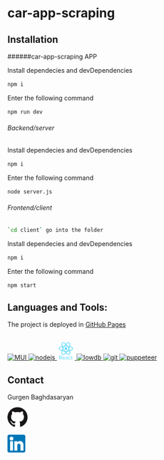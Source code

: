 # car-app-scraping

## Installation

######car-app-scraping APP

Install dependecies and devDependencies

```sh
npm i
```

Enter the following command

```sh
npm run dev
```

###### Backend/server

Install dependecies and devDependencies

```sh
npm i
```

Enter the following command

```sh
node server.js
```

###### Frontend/client

```sh
`cd client` go into the folder
```

Install dependecies and devDependencies

```sh
npm i
```

Enter the following command

```sh
npm start
```

<!-- ACKNOWLEDGEMENTS -->

## Languages and Tools:

The project is deployed in [GitHub Pages](https://pages.github.com/)  
<br>

<p align="left">
     <a href="https://mui.com/" target="_blank">
        <img src="https://mui.com/static/logo.png" alt="MUI" width="40" height="40"/>
    </a> 
     <a href="https://nodejs.org/es/" target="_blank">
        <img src="https://img2.freepng.es/20180410/qgw/kisspng-node-js-javascript-database-mongodb-native-5acd4ebf6b4b75.3634484415234044794395.jpg" alt="nodejs" width="40" height="40"/>
    </a>
    <a href="https://reactjs.org/" target="_blank">
        <img src="https://raw.githubusercontent.com/devicons/devicon/master/icons/react/react-original-wordmark.svg" alt="react" width="40" height="40"/>
    </a>  
      <a href="https://www.npmjs.com/package/lowdb" target="_blank">
      <img src="https://avatars.githubusercontent.com/u/26432625?s=200&v=4" alt="lowdb" width="40" height="40"/>
    </a>
    <a href="https://git-scm.com/" target="_blank">
        <img src="https://www.vectorlogo.zone/logos/git-scm/git-scm-icon.svg" alt="git" width="40" height="40"/>
    </a>
     <a href="https://github.com/puppeteer/puppeteer" target="_blank">
        <img src="https://user-images.githubusercontent.com/10379601/29446482-04f7036a-841f-11e7-9872-91d1fc2ea683.png" alt="puppeteer" width="40" height="40"/>
    </a>
  
 
    
</p>

<!-- CONTACT -->

## Contact

Gurgen Baghdasaryan

[<img src="https://github.com/l0g0l/hackathonmwc/raw/main/src/images/GitHub.png" width=45px heigth=45px>](https://github.com/gurgen-baghdasaryan)

[<img src="https://github.com/l0g0l/hackathonmwc/raw/main/src/images/linkedin.png"  width=40px heigth=40px>](https://www.linkedin.com/in/gurgenbaghdasaryan/)
